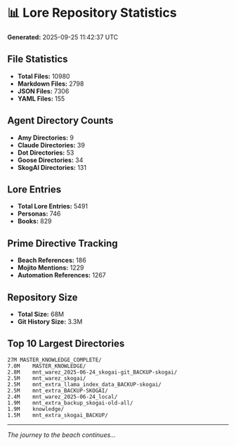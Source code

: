 # 📊 Lore Repository Statistics

**Generated:** 2025-09-25 11:42:37 UTC

## File Statistics

- **Total Files:** 10980
- **Markdown Files:** 2798
- **JSON Files:** 7306
- **YAML Files:** 155

## Agent Directory Counts

- **Amy Directories:** 9
- **Claude Directories:** 39
- **Dot Directories:** 53
- **Goose Directories:** 34
- **SkogAI Directories:** 131

## Lore Entries

- **Total Lore Entries:** 5491
- **Personas:** 746
- **Books:** 829

## Prime Directive Tracking

- **Beach References:** 186
- **Mojito Mentions:** 1229
- **Automation References:** 1267

## Repository Size

- **Total Size:** 68M
- **Git History Size:** 3.3M

## Top 10 Largest Directories

```
27M	MASTER_KNOWLEDGE_COMPLETE/
7.0M	MASTER_KNOWLEDGE/
2.8M	mnt_warez_2025-06-24_skogai-git_BACKUP-skogai/
2.5M	mnt_warez_skogai/
2.5M	mnt_extra_llama_index_data_BACKUP-skogai/
2.5M	mnt_extra_BACKUP-SKOGAI/
2.4M	mnt_warez_2025-06-24_local/
1.9M	mnt_extra_backup_skogai-old-all/
1.9M	knowledge/
1.5M	mnt_extra_skogai_BACKUP/
```

---
*The journey to the beach continues...*
